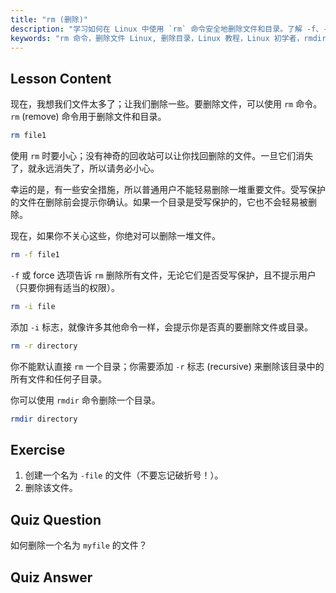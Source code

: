 ```yaml
---
title: "rm (删除)"
description: "学习如何在 Linux 中使用 `rm` 命令安全地删除文件和目录。了解 -f、-i、-r 和 rmdir 等选项。开始你的 Linux 之旅！"
keywords: "rm 命令，删除文件 Linux, 删除目录，Linux 教程，Linux 初学者，rmdir, Linux 指南"
---
```


## Lesson Content

现在，我想我们文件太多了；让我们删除一些。要删除文件，可以使用 `rm` 命令。`rm` (remove) 命令用于删除文件和目录。

```bash
rm file1
```

使用 `rm` 时要小心；没有神奇的回收站可以让你找回删除的文件。一旦它们消失了，就永远消失了，所以请务必小心。

幸运的是，有一些安全措施，所以普通用户不能轻易删除一堆重要文件。受写保护的文件在删除前会提示你确认。如果一个目录是受写保护的，它也不会轻易被删除。

现在，如果你不关心这些，你绝对可以删除一堆文件。

```bash
rm -f file1
```

`-f` 或 force 选项告诉 `rm` 删除所有文件，无论它们是否受写保护，且不提示用户（只要你拥有适当的权限）。

```bash
rm -i file
```

添加 `-i` 标志，就像许多其他命令一样，会提示你是否真的要删除文件或目录。

```bash
rm -r directory
```

你不能默认直接 `rm` 一个目录；你需要添加 `-r` 标志 (recursive) 来删除该目录中的所有文件和任何子目录。

你可以使用 `rmdir` 命令删除一个目录。

```bash
rmdir directory
```

## Exercise

1. 创建一个名为 `-file` 的文件（不要忘记破折号！）。
2. 删除该文件。

## Quiz Question

如何删除一个名为 `myfile` 的文件？

## Quiz Answer
